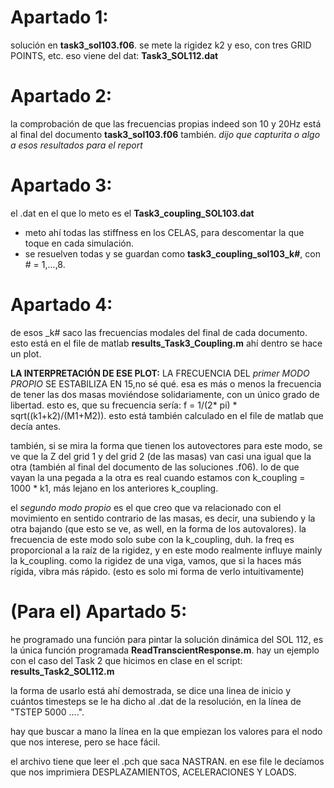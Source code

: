 # Apartado 1:
solución en **task3_sol103.f06**. se mete la rigidez k2 y eso, con tres GRID POINTS, etc.
eso viene del dat: **Task3_SOL112.dat**
# Apartado 2:
la comprobación de que las frecuencias propias indeed son 10 y 20Hz está al final del documento **task3_sol103.f06** también.
*dijo que capturita o algo a esos resultados para el report*
# Apartado 3:
el .dat en el que lo meto es el **Task3_coupling_SOL103.dat**
- meto ahí todas las stiffness en los CELAS, para descomentar la que toque en cada simulación.
- se resuelven todas y se guardan como **task3_coupling_sol103_k#**, con # = 1,...,8.
# Apartado 4:
de esos _k# saco las frecuencias modales del final de cada documento.
esto está en el file de matlab **results_Task3_Coupling.m**
ahí dentro se hace un plot.

**LA INTERPRETACIÓN DE ESE PLOT:**
LA FRECUENCIA DEL *primer MODO PROPIO* SE ESTABILIZA EN 15,no sé qué. esa es más o menos la frecuencia de tener las dos masas moviéndose solidariamente, con un único grado de libertad. esto es, que su frecuencia sería: f = 1/(2* pi) * sqrt((k1+k2)/(M1+M2)).
esto está también calculado en el file de matlab que decía antes.

también, si se mira la forma que tienen los autovectores para este modo, se ve que la Z del grid 1 y del grid 2 (de las masas) van casi una igual que la otra (también al final del documento de las soluciones .f06). lo de que vayan la una pegada a la otra es real cuando estamos con k_coupling = 1000 * k1, más lejano en los anteriores k_coupling.

el *segundo modo propio* es el que creo que va relacionado con el movimiento en sentido contrario de las masas, es decir, una subiendo y la otra bajando (que esto se ve, as well, en la forma de los autovalores). la frecuencia de este modo solo sube con la k_coupling, duh. la freq es proporcional a la raíz de la rigidez, y en este modo realmente influye mainly la k_coupling. como la rigidez de una viga, vamos, que si la haces más rígida, vibra más rápido. (esto es solo mi forma de verlo intuitivamente)

# (Para el) Apartado 5:
he programado una función para pintar la solución dinámica del SOL 112, es la única función programada **ReadTranscientResponse.m**. hay un ejemplo con el caso del Task 2 que hicimos en clase en el script: **results_Task2_SOL112.m**

la forma de usarlo está ahí demostrada, se dice una linea de inicio y cuántos timesteps se le ha dicho al .dat de la resolución, en la línea de "TSTEP 5000 ....".

hay que buscar a mano la línea en la que empiezan los valores para el nodo que nos interese, pero se hace fácil.

el archivo tiene que leer el .pch que saca NASTRAN. en ese file le decíamos que nos imprimiera DESPLAZAMIENTOS, ACELERACIONES Y LOADS.
